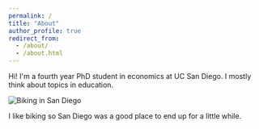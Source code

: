 ```yaml
---
permalink: /
title: "About"
author_profile: true
redirect_from: 
  - /about/
  - /about.html
---
```


Hi! I'm a fourth year PhD student in economics at UC San Diego. I mostly think about topics in education.

<img src="/images/biking.png" alt="Biking in San Diego" style="max-width: 50%; height: auto;">

I like biking so San Diego was a good place to end up for a little while.
